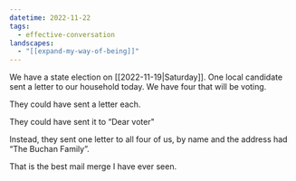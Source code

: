 ```yaml
---
datetime: 2022-11-22
tags:
  - effective-conversation
landscapes:
  - "[[expand-my-way-of-being]]"
---
```

We have a state election on [[2022-11-19|Saturday]]. One local candidate sent a letter to our household today. We have four that will be voting.

They could have sent a letter each.

They could have sent it to “Dear voter"

Instead, they sent one letter to all four of us, by name and the address had “The Buchan Family”.

That is the best mail merge I have ever seen.

